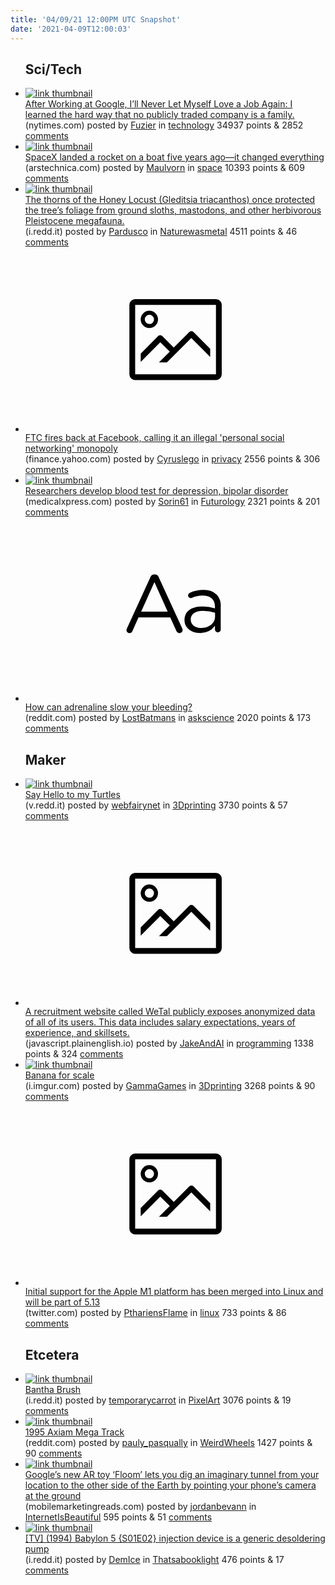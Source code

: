 ```yaml
---
title: '04/09/21 12:00PM UTC Snapshot'
date: '2021-04-09T12:00:03'
---
```

<ul>
<h2>Sci/Tech</h2>

<li><a href='https://www.nytimes.com/2021/04/07/opinion/google-job-harassment.html'><img src='https://b.thumbs.redditmedia.com/hJNl4C9Jmfl-FxfH7r0ARoSRDStX0I6XvK5v4ua11Fs.jpg' alt='link thumbnail'></a><div><div class='linkTitle'><a href='https://www.nytimes.com/2021/04/07/opinion/google-job-harassment.html'>After Working at Google, I’ll Never Let Myself Love a Job Again: I learned the hard way that no publicly traded company is a family.</a></div>(nytimes.com) posted by <a href='https://www.reddit.com/user/Fuzier'>Fuzier</a> in <a href='https://www.reddit.com/r/technology'>technology</a> 34937 points & 2852 <a href='https://www.reddit.com/r/technology/comments/mmwosf/after_working_at_google_ill_never_let_myself_love/'>comments</a></div></li>

<li><a href='https://arstechnica.com/science/2021/04/spacex-landed-a-rocket-on-a-boat-five-years-ago-it-changed-everything/'><img src='https://a.thumbs.redditmedia.com/Kfy9qM4Tn-Y-rq-1LXX8M44cFm2O9sgEzOdL7rbTHG0.jpg' alt='link thumbnail'></a><div><div class='linkTitle'><a href='https://arstechnica.com/science/2021/04/spacex-landed-a-rocket-on-a-boat-five-years-ago-it-changed-everything/'>SpaceX landed a rocket on a boat five years ago—it changed everything</a></div>(arstechnica.com) posted by <a href='https://www.reddit.com/user/Maulvorn'>Maulvorn</a> in <a href='https://www.reddit.com/r/space'>space</a> 10393 points & 609 <a href='https://www.reddit.com/r/space/comments/mmstkp/spacex_landed_a_rocket_on_a_boat_five_years_agoit/'>comments</a></div></li>

<li><a href='https://i.redd.it/hnflantlrzr61.jpg'><img src='https://b.thumbs.redditmedia.com/_0gMgOiExq8eOMeAagCq569P8WXZv5EcvTyYfH4yk0c.jpg' alt='link thumbnail'></a><div><div class='linkTitle'><a href='https://i.redd.it/hnflantlrzr61.jpg'>The thorns of the Honey Locust (Gleditsia triacanthos) once protected the tree’s foliage from ground sloths, mastodons, and other herbivorous Pleistocene megafauna.</a></div>(i.redd.it) posted by <a href='https://www.reddit.com/user/Pardusco'>Pardusco</a> in <a href='https://www.reddit.com/r/Naturewasmetal'>Naturewasmetal</a> 4511 points & 46 <a href='https://www.reddit.com/r/Naturewasmetal/comments/mmy4ke/the_thorns_of_the_honey_locust_gleditsia/'>comments</a></div></li>

<li><a href='https://finance.yahoo.com/news/ftc-fires-back-at-facebook-says-company-is-illegal-personal-social-networking-monopoly-122752000.html'><svg version='1.1' viewBox='-34 -14 104 64' preserveAspectRatio='xMidYMid meet' xmlns='http://www.w3.org/2000/svg' xmlns:xlink='http://www.w3.org/1999/xlink'>
    <title>link thumbnail</title>
    <path d='M32,4H4A2,2,0,0,0,2,6V30a2,2,0,0,0,2,2H32a2,2,0,0,0,2-2V6A2,2,0,0,0,32,4ZM4,30V6H32V30Z'></path>
    <path d='M8.92,14a3,3,0,1,0-3-3A3,3,0,0,0,8.92,14Zm0-4.6A1.6,1.6,0,1,1,7.33,11,1.6,1.6,0,0,1,8.92,9.41Z'></path>
    <path d='M22.78,15.37l-5.4,5.4-4-4a1,1,0,0,0-1.41,0L5.92,22.9v2.83l6.79-6.79L16,22.18l-3.75,3.75H15l8.45-8.45L30,24V21.18l-5.81-5.81A1,1,0,0,0,22.78,15.37Z'></path>
    </svg></a><div><div class='linkTitle'><a href='https://finance.yahoo.com/news/ftc-fires-back-at-facebook-says-company-is-illegal-personal-social-networking-monopoly-122752000.html'>FTC fires back at Facebook, calling it an illegal 'personal social networking' monopoly</a></div>(finance.yahoo.com) posted by <a href='https://www.reddit.com/user/Cyruslego'>Cyruslego</a> in <a href='https://www.reddit.com/r/privacy'>privacy</a> 2556 points & 306 <a href='https://www.reddit.com/r/privacy/comments/mmrbdy/ftc_fires_back_at_facebook_calling_it_an_illegal/'>comments</a></div></li>

<li><a href='https://medicalxpress.com/news/2021-04-blood-depression-bipolar-disorder.html'><img src='https://b.thumbs.redditmedia.com/dU1WZdTSQ-Vw2YRiiTjKidFiatQ06n56hnWdf2pszIY.jpg' alt='link thumbnail'></a><div><div class='linkTitle'><a href='https://medicalxpress.com/news/2021-04-blood-depression-bipolar-disorder.html'>Researchers develop blood test for depression, bipolar disorder</a></div>(medicalxpress.com) posted by <a href='https://www.reddit.com/user/Sorin61'>Sorin61</a> in <a href='https://www.reddit.com/r/Futurology'>Futurology</a> 2321 points & 201 <a href='https://www.reddit.com/r/Futurology/comments/mmrife/researchers_develop_blood_test_for_depression/'>comments</a></div></li>

<li><a href='https://www.reddit.com/r/askscience/comments/mn3nta/how_can_adrenaline_slow_your_bleeding/'><svg version='1.1' viewBox='-34 -12 104 64' preserveAspectRatio='xMidYMid slice' xmlns='http://www.w3.org/2000/svg' xmlns:xlink='http://www.w3.org/1999/xlink'>
    <title>text link thumbnail</title>
    <path d='M12.19,8.84a1.45,1.45,0,0,0-1.4-1h-.12a1.46,1.46,0,0,0-1.42,1L1.14,26.56a1.29,1.29,0,0,0-.14.59,1,1,0,0,0,1,1,1.12,1.12,0,0,0,1.08-.77l2.08-4.65h11l2.08,4.59a1.24,1.24,0,0,0,1.12.83,1.08,1.08,0,0,0,1.08-1.08,1.64,1.64,0,0,0-.14-.57ZM6.08,20.71l4.59-10.22,4.6,10.22Z'>
    </path>
    <path d='M32.24,14.78A6.35,6.35,0,0,0,27.6,13.2a11.36,11.36,0,0,0-4.7,1,1,1,0,0,0-.58.89,1,1,0,0,0,.94.92,1.23,1.23,0,0,0,.39-.08,8.87,8.87,0,0,1,3.72-.81c2.7,0,4.28,1.33,4.28,3.92v.5a15.29,15.29,0,0,0-4.42-.61c-3.64,0-6.14,1.61-6.14,4.64v.05c0,2.95,2.7,4.48,5.37,4.48a6.29,6.29,0,0,0,5.19-2.48V26.9a1,1,0,0,0,1,1,1,1,0,0,0,1-1.06V19A5.71,5.71,0,0,0,32.24,14.78Zm-.56,7.7c0,2.28-2.17,3.89-4.81,3.89-1.94,0-3.61-1.06-3.61-2.86v-.06c0-1.8,1.5-3,4.2-3a15.2,15.2,0,0,1,4.22.61Z'>
    </path>
    </svg></a><div><div class='linkTitle'><a href='https://www.reddit.com/r/askscience/comments/mn3nta/how_can_adrenaline_slow_your_bleeding/'>How can adrenaline slow your bleeding?</a></div>(reddit.com) posted by <a href='https://www.reddit.com/user/LostBatmans'>LostBatmans</a> in <a href='https://www.reddit.com/r/askscience'>askscience</a> 2020 points & 173 <a href='https://www.reddit.com/r/askscience/comments/mn3nta/how_can_adrenaline_slow_your_bleeding/'>comments</a></div></li>

<h2>Maker</h2>

<li><a href='https://v.redd.it/3hzjauj9i0s61'><img src='https://a.thumbs.redditmedia.com/WmRm-vsj4USwvhC8u4JVMOfCPSJxHx4IkfdYKzO4Qy8.jpg' alt='link thumbnail'></a><div><div class='linkTitle'><a href='https://v.redd.it/3hzjauj9i0s61'>Say Hello to my Turtles</a></div>(v.redd.it) posted by <a href='https://www.reddit.com/user/webfairynet'>webfairynet</a> in <a href='https://www.reddit.com/r/3Dprinting'>3Dprinting</a> 3730 points & 57 <a href='https://www.reddit.com/r/3Dprinting/comments/mn16he/say_hello_to_my_turtles/'>comments</a></div></li>

<li><a href='https://javascript.plainenglish.io/this-recruitment-website-publicly-exposes-user-data-6a2f5736f805'><svg version='1.1' viewBox='-34 -14 104 64' preserveAspectRatio='xMidYMid meet' xmlns='http://www.w3.org/2000/svg' xmlns:xlink='http://www.w3.org/1999/xlink'>
    <title>link thumbnail</title>
    <path d='M32,4H4A2,2,0,0,0,2,6V30a2,2,0,0,0,2,2H32a2,2,0,0,0,2-2V6A2,2,0,0,0,32,4ZM4,30V6H32V30Z'></path>
    <path d='M8.92,14a3,3,0,1,0-3-3A3,3,0,0,0,8.92,14Zm0-4.6A1.6,1.6,0,1,1,7.33,11,1.6,1.6,0,0,1,8.92,9.41Z'></path>
    <path d='M22.78,15.37l-5.4,5.4-4-4a1,1,0,0,0-1.41,0L5.92,22.9v2.83l6.79-6.79L16,22.18l-3.75,3.75H15l8.45-8.45L30,24V21.18l-5.81-5.81A1,1,0,0,0,22.78,15.37Z'></path>
    </svg></a><div><div class='linkTitle'><a href='https://javascript.plainenglish.io/this-recruitment-website-publicly-exposes-user-data-6a2f5736f805'>A recruitment website called WeTal publicly exposes anonymized data of all of its users. This data includes salary expectations, years of experience, and skillsets.</a></div>(javascript.plainenglish.io) posted by <a href='https://www.reddit.com/user/JakeAndAI'>JakeAndAI</a> in <a href='https://www.reddit.com/r/programming'>programming</a> 1338 points & 324 <a href='https://www.reddit.com/r/programming/comments/mmtgps/a_recruitment_website_called_wetal_publicly/'>comments</a></div></li>

<li><a href='https://i.imgur.com/9UhDK33.jpg'><img src='https://b.thumbs.redditmedia.com/qAZj9JCby5tY1HVsuXWQxoaIsVDCUQwcW5XXxlpkaPs.jpg' alt='link thumbnail'></a><div><div class='linkTitle'><a href='https://i.imgur.com/9UhDK33.jpg'>Banana for scale</a></div>(i.imgur.com) posted by <a href='https://www.reddit.com/user/GammaGames'>GammaGames</a> in <a href='https://www.reddit.com/r/3Dprinting'>3Dprinting</a> 3268 points & 90 <a href='https://www.reddit.com/r/3Dprinting/comments/mmrp1u/banana_for_scale/'>comments</a></div></li>

<li><a href='https://twitter.com/asahilinux/status/1380364593126539265?s=21'><svg version='1.1' viewBox='-34 -14 104 64' preserveAspectRatio='xMidYMid meet' xmlns='http://www.w3.org/2000/svg' xmlns:xlink='http://www.w3.org/1999/xlink'>
    <title>link thumbnail</title>
    <path d='M32,4H4A2,2,0,0,0,2,6V30a2,2,0,0,0,2,2H32a2,2,0,0,0,2-2V6A2,2,0,0,0,32,4ZM4,30V6H32V30Z'></path>
    <path d='M8.92,14a3,3,0,1,0-3-3A3,3,0,0,0,8.92,14Zm0-4.6A1.6,1.6,0,1,1,7.33,11,1.6,1.6,0,0,1,8.92,9.41Z'></path>
    <path d='M22.78,15.37l-5.4,5.4-4-4a1,1,0,0,0-1.41,0L5.92,22.9v2.83l6.79-6.79L16,22.18l-3.75,3.75H15l8.45-8.45L30,24V21.18l-5.81-5.81A1,1,0,0,0,22.78,15.37Z'></path>
    </svg></a><div><div class='linkTitle'><a href='https://twitter.com/asahilinux/status/1380364593126539265?s=21'>Initial support for the Apple M1 platform has been merged into Linux and will be part of 5.13</a></div>(twitter.com) posted by <a href='https://www.reddit.com/user/PthariensFlame'>PthariensFlame</a> in <a href='https://www.reddit.com/r/linux'>linux</a> 733 points & 86 <a href='https://www.reddit.com/r/linux/comments/mn8tdg/initial_support_for_the_apple_m1_platform_has/'>comments</a></div></li>

<h2>Etcetera</h2>

<li><a href='https://i.redd.it/snmkjmvfvyr61.gif'><img src='https://b.thumbs.redditmedia.com/JrFAujIl9VZIIVERUdj5cVS8FP4IgNpLGfnp1O5j8To.jpg' alt='link thumbnail'></a><div><div class='linkTitle'><a href='https://i.redd.it/snmkjmvfvyr61.gif'>Bantha Brush</a></div>(i.redd.it) posted by <a href='https://www.reddit.com/user/temporarycarrot'>temporarycarrot</a> in <a href='https://www.reddit.com/r/PixelArt'>PixelArt</a> 3076 points & 19 <a href='https://www.reddit.com/r/PixelArt/comments/mmu2sl/bantha_brush/'>comments</a></div></li>

<li><a href='https://www.reddit.com/gallery/mmswwp'><img src='https://b.thumbs.redditmedia.com/RuGKuum0JbekwIjSscvVTGm9stqQQwGSj6_CzfBGKCs.jpg' alt='link thumbnail'></a><div><div class='linkTitle'><a href='https://www.reddit.com/gallery/mmswwp'>1995 Axiam Mega Track</a></div>(reddit.com) posted by <a href='https://www.reddit.com/user/pauly_pasqually'>pauly_pasqually</a> in <a href='https://www.reddit.com/r/WeirdWheels'>WeirdWheels</a> 1427 points & 90 <a href='https://www.reddit.com/r/WeirdWheels/comments/mmswwp/1995_axiam_mega_track/'>comments</a></div></li>

<li><a href='https://www.mobilemarketingreads.com/google-floom/'><img src='https://b.thumbs.redditmedia.com/ooRTjAyyopwNNaf3a-PPCnhgVxVdod_oTTUaIBaeKtw.jpg' alt='link thumbnail'></a><div><div class='linkTitle'><a href='https://www.mobilemarketingreads.com/google-floom/'>Google’s new AR toy ‘Floom’ lets you dig an imaginary tunnel from your location to the other side of the Earth by pointing your phone’s camera at the ground</a></div>(mobilemarketingreads.com) posted by <a href='https://www.reddit.com/user/jordanbevann'>jordanbevann</a> in <a href='https://www.reddit.com/r/InternetIsBeautiful'>InternetIsBeautiful</a> 595 points & 51 <a href='https://www.reddit.com/r/InternetIsBeautiful/comments/mmq9ro/googles_new_ar_toy_floom_lets_you_dig_an/'>comments</a></div></li>

<li><a href='https://i.redd.it/mlckliahxyr61.png'><img src='https://b.thumbs.redditmedia.com/y4Ol1NomFFKIVfNCH52xG5fsURn8-qAWi68Qt-syucM.jpg' alt='link thumbnail'></a><div><div class='linkTitle'><a href='https://i.redd.it/mlckliahxyr61.png'>[TV] (1994) Babylon 5 {S01E02} injection device is a generic desoldering pump</a></div>(i.redd.it) posted by <a href='https://www.reddit.com/user/DemIce'>DemIce</a> in <a href='https://www.reddit.com/r/Thatsabooklight'>Thatsabooklight</a> 476 points & 17 <a href='https://www.reddit.com/r/Thatsabooklight/comments/mmuayk/tv_1994_babylon_5_s01e02_injection_device_is_a/'>comments</a></div></li>

</ul>
